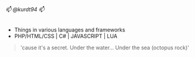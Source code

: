 ###### 📫 @kurdt94 📫 
- Things in various languages and frameworks  
- PHP/HTML/CSS | C# | JAVASCRIPT | LUA
> 'cause it's a secret. Under the water... Under the sea (octopus rock)'
